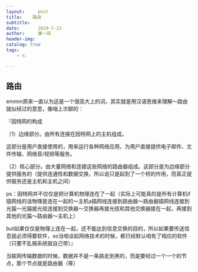 ```yaml
---
layout:     post
title:    路由  
subtitle:   
date:       2020-7-23
author:     廉一鸣
header-img: 
catalog: true
tags:
    - n.

---
```


## 路由

emmm原来一直以为这是一个很高大上的词，其实就是用汉语思维来理解～路由就似经过的意思，像咱上次聊的：

『因特网的构成

（1）边缘部分。由所有连接在因特网上的主机组成。



这部分是用户直接使用的，用来运行各种网络应用，为用户直接提供电子邮件、文件传输、网络音/视频等服务。



（2）核心部分。由大量网络和连接这些网络的路由器组成。这部分是为边缘部分提供服务的（提供连通性和数据交换，所以说只是起到了一个桥的作用，而真正提供服务还是主机和主机之间）



ps：因特网并不仅仅是把计算机物理连在了一起（实际上可能真的是所有计算机if插网线的话物理是连在一起的～主机a插网线连接到路由器～路由器插网线连接到光猫～光猫接光缆连接到交换器～交换器再接光缆和其他交换器接在一起，再接到其他的光猫～路由器～主机上）



but如果仅仅是物理上连在一起，还不能达到信息交换的目的，所以如果要传送信息就必须得要软件，so当咱谈起网络技术的时候，都已经默认咱有了相应的软件（只要不乱搞系统就自己带）』

当联网传输数据的时候，数据并不是一条路走到黑的，而是要经过一个一个的节点，那个节点就是路由器（等）





